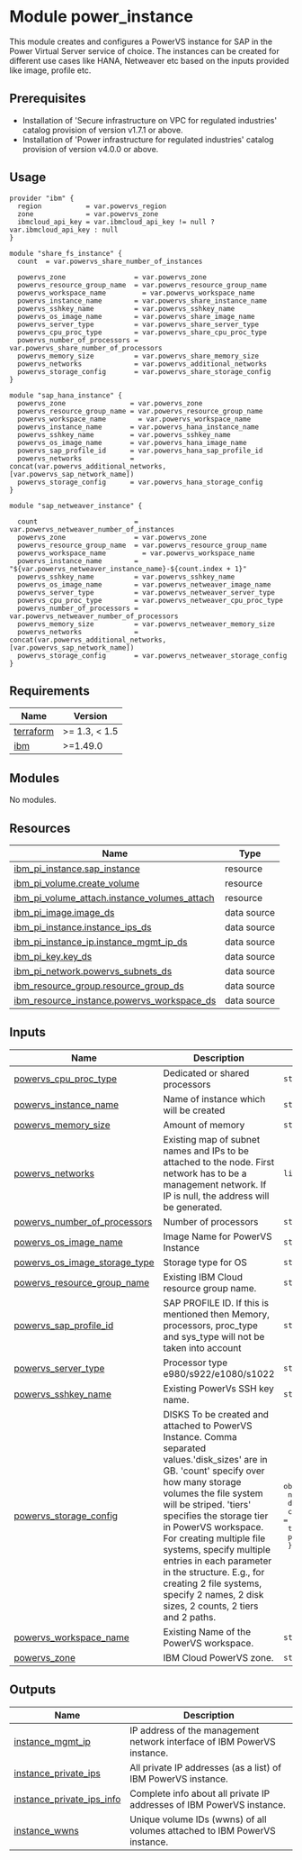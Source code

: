 # Module power_instance
This module creates and configures a PowerVS instance for SAP in the Power Virtual Server service of choice. The instances can be created for different use cases like HANA, Netweaver etc based on the inputs provided like image, profile etc.

## Prerequisites
- Installation of 'Secure infrastructure on VPC for regulated industries' catalog provision of version v1.7.1 or above.
- Installation of 'Power infrastructure for regulated industries' catalog provision of version v4.0.0 or above.

## Usage
```hcl
provider "ibm" {
  region           = var.powervs_region
  zone             = var.powervs_zone
  ibmcloud_api_key = var.ibmcloud_api_key != null ? var.ibmcloud_api_key : null
}

module "share_fs_instance" {
  count  = var.powervs_share_number_of_instances

  powervs_zone                 = var.powervs_zone
  powervs_resource_group_name  = var.powervs_resource_group_name
  powervs_workspace_name         = var.powervs_workspace_name
  powervs_instance_name        = var.powervs_share_instance_name
  powervs_sshkey_name          = var.powervs_sshkey_name
  powervs_os_image_name        = var.powervs_share_image_name
  powervs_server_type          = var.powervs_share_server_type
  powervs_cpu_proc_type        = var.powervs_share_cpu_proc_type
  powervs_number_of_processors = var.powervs_share_number_of_processors
  powervs_memory_size          = var.powervs_share_memory_size
  powervs_networks             = var.powervs_additional_networks
  powervs_storage_config       = var.powervs_share_storage_config
}

module "sap_hana_instance" {
  powervs_zone                = var.powervs_zone
  powervs_resource_group_name = var.powervs_resource_group_name
  powervs_workspace_name        = var.powervs_workspace_name
  powervs_instance_name       = var.powervs_hana_instance_name
  powervs_sshkey_name         = var.powervs_sshkey_name
  powervs_os_image_name       = var.powervs_hana_image_name
  powervs_sap_profile_id      = var.powervs_hana_sap_profile_id
  powervs_networks            = concat(var.powervs_additional_networks, [var.powervs_sap_network_name])
  powervs_storage_config      = var.powervs_hana_storage_config
}

module "sap_netweaver_instance" {

  count                        = var.powervs_netweaver_number_of_instances
  powervs_zone                 = var.powervs_zone
  powervs_resource_group_name  = var.powervs_resource_group_name
  powervs_workspace_name         = var.powervs_workspace_name
  powervs_instance_name        = "${var.powervs_netweaver_instance_name}-${count.index + 1}"
  powervs_sshkey_name          = var.powervs_sshkey_name
  powervs_os_image_name        = var.powervs_netweaver_image_name
  powervs_server_type          = var.powervs_netweaver_server_type
  powervs_cpu_proc_type        = var.powervs_netweaver_cpu_proc_type
  powervs_number_of_processors = var.powervs_netweaver_number_of_processors
  powervs_memory_size          = var.powervs_netweaver_memory_size
  powervs_networks             = concat(var.powervs_additional_networks, [var.powervs_sap_network_name])
  powervs_storage_config       = var.powervs_netweaver_storage_config
}
```
<!-- BEGINNING OF PRE-COMMIT-TERRAFORM DOCS HOOK -->
## Requirements

| Name | Version |
|------|---------|
| <a name="requirement_terraform"></a> [terraform](#requirement\_terraform) | >= 1.3, < 1.5 |
| <a name="requirement_ibm"></a> [ibm](#requirement\_ibm) | >=1.49.0 |

## Modules

No modules.

## Resources

| Name | Type |
|------|------|
| [ibm_pi_instance.sap_instance](https://registry.terraform.io/providers/IBM-Cloud/ibm/latest/docs/resources/pi_instance) | resource |
| [ibm_pi_volume.create_volume](https://registry.terraform.io/providers/IBM-Cloud/ibm/latest/docs/resources/pi_volume) | resource |
| [ibm_pi_volume_attach.instance_volumes_attach](https://registry.terraform.io/providers/IBM-Cloud/ibm/latest/docs/resources/pi_volume_attach) | resource |
| [ibm_pi_image.image_ds](https://registry.terraform.io/providers/IBM-Cloud/ibm/latest/docs/data-sources/pi_image) | data source |
| [ibm_pi_instance.instance_ips_ds](https://registry.terraform.io/providers/IBM-Cloud/ibm/latest/docs/data-sources/pi_instance) | data source |
| [ibm_pi_instance_ip.instance_mgmt_ip_ds](https://registry.terraform.io/providers/IBM-Cloud/ibm/latest/docs/data-sources/pi_instance_ip) | data source |
| [ibm_pi_key.key_ds](https://registry.terraform.io/providers/IBM-Cloud/ibm/latest/docs/data-sources/pi_key) | data source |
| [ibm_pi_network.powervs_subnets_ds](https://registry.terraform.io/providers/IBM-Cloud/ibm/latest/docs/data-sources/pi_network) | data source |
| [ibm_resource_group.resource_group_ds](https://registry.terraform.io/providers/IBM-Cloud/ibm/latest/docs/data-sources/resource_group) | data source |
| [ibm_resource_instance.powervs_workspace_ds](https://registry.terraform.io/providers/IBM-Cloud/ibm/latest/docs/data-sources/resource_instance) | data source |

## Inputs

| Name | Description | Type | Default | Required |
|------|-------------|------|---------|:--------:|
| <a name="input_powervs_cpu_proc_type"></a> [powervs\_cpu\_proc\_type](#input\_powervs\_cpu\_proc\_type) | Dedicated or shared processors | `string` | `null` | no |
| <a name="input_powervs_instance_name"></a> [powervs\_instance\_name](#input\_powervs\_instance\_name) | Name of instance which will be created | `string` | n/a | yes |
| <a name="input_powervs_memory_size"></a> [powervs\_memory\_size](#input\_powervs\_memory\_size) | Amount of memory | `string` | `null` | no |
| <a name="input_powervs_networks"></a> [powervs\_networks](#input\_powervs\_networks) | Existing map of subnet names and IPs to be attached to the node. First network has to be a management network. If IP is null, the address will be generated. | `list(string)` | n/a | yes |
| <a name="input_powervs_number_of_processors"></a> [powervs\_number\_of\_processors](#input\_powervs\_number\_of\_processors) | Number of processors | `string` | `null` | no |
| <a name="input_powervs_os_image_name"></a> [powervs\_os\_image\_name](#input\_powervs\_os\_image\_name) | Image Name for PowerVS Instance | `string` | n/a | yes |
| <a name="input_powervs_os_image_storage_type"></a> [powervs\_os\_image\_storage\_type](#input\_powervs\_os\_image\_storage\_type) | Storage type for OS | `string` | `"tier1"` | no |
| <a name="input_powervs_resource_group_name"></a> [powervs\_resource\_group\_name](#input\_powervs\_resource\_group\_name) | Existing IBM Cloud resource group name. | `string` | n/a | yes |
| <a name="input_powervs_sap_profile_id"></a> [powervs\_sap\_profile\_id](#input\_powervs\_sap\_profile\_id) | SAP PROFILE ID. If this is mentioned then Memory, processors, proc\_type and sys\_type will not be taken into account | `string` | `null` | no |
| <a name="input_powervs_server_type"></a> [powervs\_server\_type](#input\_powervs\_server\_type) | Processor type e980/s922/e1080/s1022 | `string` | `null` | no |
| <a name="input_powervs_sshkey_name"></a> [powervs\_sshkey\_name](#input\_powervs\_sshkey\_name) | Existing PowerVs SSH key name. | `string` | n/a | yes |
| <a name="input_powervs_storage_config"></a> [powervs\_storage\_config](#input\_powervs\_storage\_config) | DISKS To be created and attached to PowerVS Instance. Comma separated values.'disk\_sizes' are in GB. 'count' specify over how many storage volumes the file system will be striped. 'tiers' specifies the storage tier in PowerVS workspace. For creating multiple file systems, specify multiple entries in each parameter in the structure. E.g., for creating 2 file systems, specify 2 names, 2 disk sizes, 2 counts, 2 tiers and 2 paths. | <pre>object({<br>    names      = string<br>    disks_size = string<br>    counts     = string<br>    tiers      = string<br>    paths      = string<br>  })</pre> | <pre>{<br>  "counts": "",<br>  "disks_size": "",<br>  "names": "",<br>  "paths": "",<br>  "tiers": ""<br>}</pre> | no |
| <a name="input_powervs_workspace_name"></a> [powervs\_workspace\_name](#input\_powervs\_workspace\_name) | Existing Name of the PowerVS workspace. | `string` | n/a | yes |
| <a name="input_powervs_zone"></a> [powervs\_zone](#input\_powervs\_zone) | IBM Cloud PowerVS zone. | `string` | n/a | yes |

## Outputs

| Name | Description |
|------|-------------|
| <a name="output_instance_mgmt_ip"></a> [instance\_mgmt\_ip](#output\_instance\_mgmt\_ip) | IP address of the management network interface of IBM PowerVS instance. |
| <a name="output_instance_private_ips"></a> [instance\_private\_ips](#output\_instance\_private\_ips) | All private IP addresses (as a list) of IBM PowerVS instance. |
| <a name="output_instance_private_ips_info"></a> [instance\_private\_ips\_info](#output\_instance\_private\_ips\_info) | Complete info about all private IP addresses of IBM PowerVS instance. |
| <a name="output_instance_wwns"></a> [instance\_wwns](#output\_instance\_wwns) | Unique volume IDs (wwns) of all volumes attached to IBM PowerVS instance. |
<!-- END OF PRE-COMMIT-TERRAFORM DOCS HOOK -->
